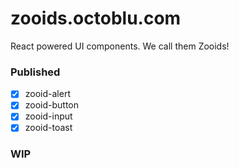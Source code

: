 # zooids.octoblu.com
React powered UI components. We call them Zooids! 

### Published
- [x] zooid-alert
- [x] zooid-button
- [x] zooid-input
- [x] zooid-toast

### WIP
